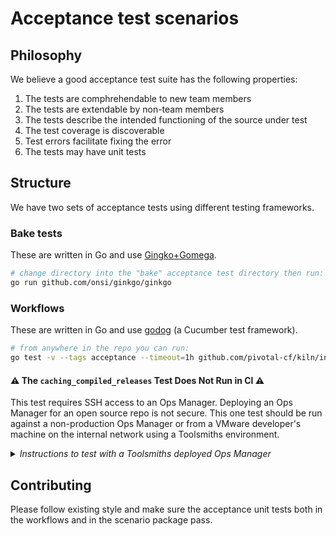 # Acceptance test scenarios

## Philosophy

We believe a good acceptance test suite has the following properties:
1. The tests are comphrehendable to new team members
1. The tests are extendable by non-team members
1. The tests describe the intended functioning of the source under test
1. The test coverage is discoverable
1. Test errors facilitate fixing the error
1. The tests may have unit tests

## Structure

We have two sets of acceptance tests using different testing frameworks.

### Bake tests
These are written in Go and use [Gingko+Gomega](https://onsi.github.io/ginkgo/).

```bash
# change directory into the "bake" acceptance test directory then run:
go run github.com/onsi/ginkgo/ginkgo
```

### Workflows
These are written in Go and use [godog](https://github.com/cucumber/godog) (a Cucumber test framework).

```bash
# from anywhere in the repo you can run:
go test -v --tags acceptance --timeout=1h github.com/pivotal-cf/kiln/internal/acceptance/workflows
```

#### ⚠️ The `caching_compiled_releases` Test Does Not Run in CI ⚠️
This test requires SSH access to an Ops Manager.
Deploying an Ops Manager for an open source repo is not secure.
This one test should be run against a non-production Ops Manager or from a VMware developer's machine on the internal network using a Toolsmiths environment.

<details>
<summary><em>Instructions to test with a Toolsmiths deployed Ops Manager</em></summary>
<br>

Ensure you have the [Smith CLI](https://github.com/pivotal/smith) properly installed and you are logged in.

PPE team members may execute the AWS environment setup expressions in the script.
Non-ppe-team-members may ask us for temporary credentials [generated here](https://console.aws.amazon.com/iam/home#/users/kiln_acceptance_tests?section=security_credentials).
Note the credential created on 2022-08-08 (id ending in "QOV") should not be deleted. It is stored in vault.

```bash
## START Setup
eval "$(smith claim -p us_2_12)"
eval "$(smith bosh)"
eval "$(smith om)"
export OM_PRIVATE_KEY="$(cat $(echo "${BOSH_ALL_PROXY}" | awk -F= '{print $2}'))"

# AWS environment setup
export AWS_ACCESS_KEY_ID="$(vault read --field=aws_access_key_id runway_concourse/ppe-ci/kiln-acceptance-tests-s3)"
export AWS_SECRET_ACCESS_KEY="$(vault read --field=aws_secret_access_key runway_concourse/ppe-ci/kiln-acceptance-tests-s3)"

export GITHUB_TOKEN="$(gh auth token)"

# optional
export CGO_ENABLED=0
## END Setup

# Run the caching_compiled_releases test
go test --run caching_compiled_releases -v --tags acceptance --timeout=1h github.com/pivotal-cf/kiln/internal/acceptance/workflows
```
</details>

## Contributing

Please follow existing style and make sure the acceptance unit tests both in the workflows and in the scenario package pass.

